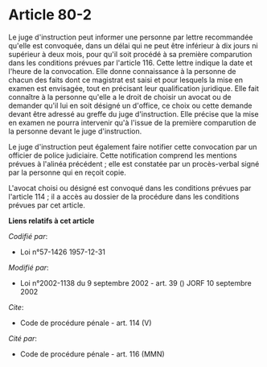 # Article 80-2

Le juge d'instruction peut informer une personne par lettre recommandée qu'elle est convoquée, dans un délai qui ne peut être
inférieur à dix jours ni supérieur à deux mois, pour qu'il soit procédé à sa première comparution dans les conditions prévues
par l'article 116. Cette lettre indique la date et l'heure de la convocation. Elle donne connaissance à la personne de chacun
des faits dont ce magistrat est saisi et pour lesquels la mise en examen est envisagée, tout en précisant leur qualification
juridique. Elle fait connaître à la personne qu'elle a le droit de choisir un avocat ou de demander qu'il lui en soit désigné
un d'office, ce choix ou cette demande devant être adressé au greffe du juge d'instruction. Elle précise que la mise en
examen ne pourra intervenir qu'à l'issue de la première comparution de la personne devant le juge d'instruction. 

Le juge d'instruction peut également faire notifier cette convocation par un officier de police judiciaire. Cette
notification comprend les mentions prévues à l'alinéa précédent ; elle est constatée par un procès-verbal signé par la
personne qui en reçoit copie.

L'avocat choisi ou désigné est convoqué dans les conditions prévues par l'article 114 ; il a accès au dossier de la procédure
dans les conditions prévues par cet article.

**Liens relatifs à cet article**

_Codifié par_:

  - Loi n°57-1426 1957-12-31

_Modifié par_:

  - Loi n°2002-1138 du 9 septembre 2002 - art. 39 () JORF 10 septembre 2002

_Cite_:

  - Code de procédure pénale - art. 114 (V)

_Cité par_:

  - Code de procédure pénale - art. 116 (MMN)
